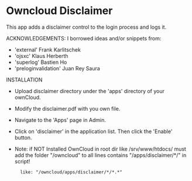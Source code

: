 # Owncloud Disclaimer

This app adds a disclaimer control to the login process and logs it. 

ACKNOWLEDGEMENTS:
I borrowed ideas and/or snippets from:

- 'external' Frank Karlitschek
- 'ojsxc' Klaus Herberth
- 'superlog' Bastien Ho
- 'preloginvalidation' Juan Rey Saura

INSTALLATION
- Upload disclaimer directory under the 'apps' directory of your ownCloud.
- Modify the disclaimer.pdf with you own file.
- Navigate to the 'Apps' page in Admin.
- Click on 'disclaimer' in the application list. Then click the 'Enable' button.

- Note: if NOT Installed OwnCloud in root dir like /srv/www/htdocs/ 
        must add the folder "/owncloud" to all lines contains "/apps/disclaimer/*/"
        in script!
        
        like: "/owncloud/apps/disclaimer/*/*.*"
        
